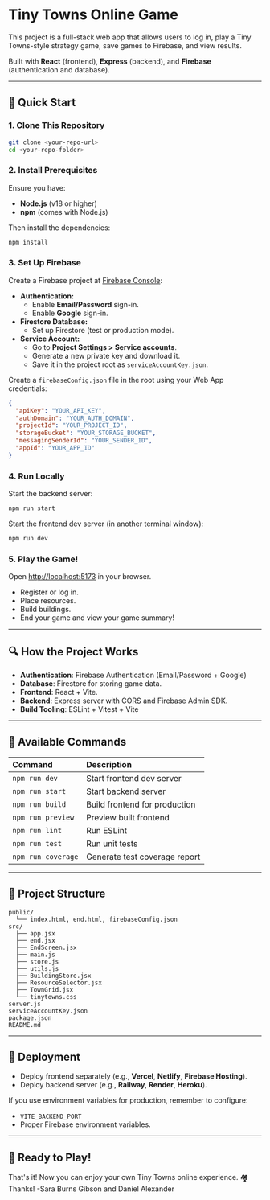 # Tiny Towns Online Game

This project is a full-stack web app that allows users to log in, play a Tiny Towns-style strategy game, save games to Firebase, and view results.

Built with **React** (frontend), **Express** (backend), and **Firebase** (authentication and database).

---

## 🚀 Quick Start

### 1. Clone This Repository

```bash
git clone <your-repo-url>
cd <your-repo-folder>
```

### 2. Install Prerequisites

Ensure you have:
- **Node.js** (v18 or higher)
- **npm** (comes with Node.js)

Then install the dependencies:

```bash
npm install
```

### 3. Set Up Firebase

Create a Firebase project at [Firebase Console](https://console.firebase.google.com/):

- **Authentication:**
  - Enable **Email/Password** sign-in.
  - Enable **Google** sign-in.
- **Firestore Database:**
  - Set up Firestore (test or production mode).
- **Service Account:**
  - Go to **Project Settings > Service accounts**.
  - Generate a new private key and download it.
  - Save it in the project root as `serviceAccountKey.json`.

Create a `firebaseConfig.json` file in the root using your Web App credentials:

```json
{
  "apiKey": "YOUR_API_KEY",
  "authDomain": "YOUR_AUTH_DOMAIN",
  "projectId": "YOUR_PROJECT_ID",
  "storageBucket": "YOUR_STORAGE_BUCKET",
  "messagingSenderId": "YOUR_SENDER_ID",
  "appId": "YOUR_APP_ID"
}
```

### 4. Run Locally

Start the backend server:

```bash
npm run start
```

Start the frontend dev server (in another terminal window):

```bash
npm run dev
```

### 5. Play the Game!

Open [http://localhost:5173](http://localhost:5173) in your browser.

- Register or log in.
- Place resources.
- Build buildings.
- End your game and view your game summary!


---

## 🔍 How the Project Works

- **Authentication**: Firebase Authentication (Email/Password + Google)
- **Database**: Firestore for storing game data.
- **Frontend**: React + Vite.
- **Backend**: Express server with CORS and Firebase Admin SDK.
- **Build Tooling**: ESLint + Vitest + Vite


---

## 📅 Available Commands

| Command | Description |
| :------ | :---------- |
| `npm run dev` | Start frontend dev server |
| `npm run start` | Start backend server |
| `npm run build` | Build frontend for production |
| `npm run preview` | Preview built frontend |
| `npm run lint` | Run ESLint |
| `npm run test` | Run unit tests |
| `npm run coverage` | Generate test coverage report |

---

## 📖 Project Structure

```plaintext
public/
  └── index.html, end.html, firebaseConfig.json
src/
  ├── app.jsx
  ├── end.jsx
  ├── EndScreen.jsx
  ├── main.js
  ├── store.js
  ├── utils.js
  ├── BuildingStore.jsx
  ├── ResourceSelector.jsx
  ├── TownGrid.jsx
  └── tinytowns.css
server.js
serviceAccountKey.json
package.json
README.md
```


---

## 🚪 Deployment

- Deploy frontend separately (e.g., **Vercel**, **Netlify**, **Firebase Hosting**).
- Deploy backend server (e.g., **Railway**, **Render**, **Heroku**).

If you use environment variables for production, remember to configure:
- `VITE_BACKEND_PORT`
- Proper Firebase environment variables.

---

## 💪 Ready to Play!

That's it! Now you can enjoy your own Tiny Towns online experience. 🏘️ 
Thanks! -Sara Burns Gibson and Daniel Alexander
